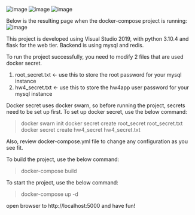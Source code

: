 
![image](https://user-images.githubusercontent.com/101609196/167264725-3c9e426e-0c39-4913-9821-2c7af233c0c9.png)
![image](https://user-images.githubusercontent.com/101609196/167264732-d254024c-690b-485c-a79f-eba0616757ef.png)
![image](https://user-images.githubusercontent.com/101609196/167264745-0967d6c0-7437-4416-b9cf-e3fdd4aaa416.png)

Below is the resulting page when the docker-compose project is running:
![image](https://user-images.githubusercontent.com/101609196/167264798-9511a6c0-1e8a-4fab-b41f-f7e68508b7df.png)

This project is developed using Visual Studio 2019, with python 3.10.4 and flask for the web tier.
Backend is using mysql and redis.

To run the project successfully, you need to modify 2 files that are used docker secret.
1) root_secret.txt   <- use this to store the root password for your mysql instance
2) hw4_secret.txt    <- use this to store the hw4app user password for your mysql instance

Docker secret uses docker swarn, so before running the project, secrets need to be set up first.  To set up docker secret, use the below command:
> docker swarn init
> docker secret create root_secret root_secret.txt
> docker secret create hw4_secret hw4_secret.txt

Also, review docker-compose.yml file to change any configuration as you see fit.

To build the project, use the below command:
>docker-compose build

To start the project, use the below command:
>docker-compose up -d

open browser to http://localhost:5000 and have fun!
